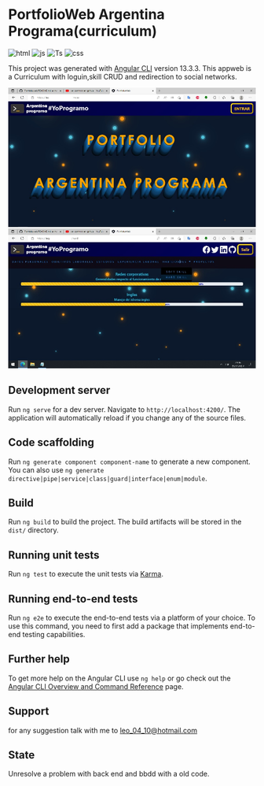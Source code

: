 # PortfolioWeb Argentina Programa(curriculum)

![html](https://img.shields.io/badge/license-HTML%205.0-green?style=plastic&logo=appveyor)
![js](https://img.shields.io/badge/license-jscript-green?style=plastic&logo=appveyor)
![Ts](https://img.shields.io/badge/license-TypeScript-green?style=plastic&logo=appveyor)
![css](https://img.shields.io/badge/license-CSS-green?style=plastic&logo=appveyor)

This project was generated with [Angular CLI](https://github.com/angular/angular-cli) version 13.3.3.
This appweb is a Curriculum with loguin,skill CRUD and redirection to social networks.

![Portada](/src/assets/Portada.jpg)
![Habilidades](/src/assets/Habilidades.jpg)

## Development server

Run `ng serve` for a dev server. Navigate to `http://localhost:4200/`. The application will automatically reload if you change any of the source files.

## Code scaffolding

Run `ng generate component component-name` to generate a new component. You can also use `ng generate directive|pipe|service|class|guard|interface|enum|module`.

## Build

Run `ng build` to build the project. The build artifacts will be stored in the `dist/` directory.

## Running unit tests

Run `ng test` to execute the unit tests via [Karma](https://karma-runner.github.io).

## Running end-to-end tests

Run `ng e2e` to execute the end-to-end tests via a platform of your choice. To use this command, you need to first add a package that implements end-to-end testing capabilities.

## Further help

To get more help on the Angular CLI use `ng help` or go check out the [Angular CLI Overview and Command Reference](https://angular.io/cli) page.

## Support

for any suggestion talk with me to leo_04_10@hotmail.com

## State

Unresolve a problem with back end and bbdd with a old code.
